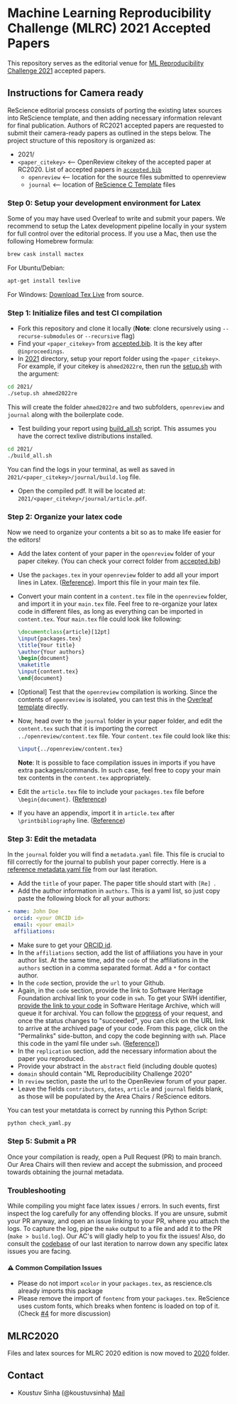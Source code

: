 # Machine Learning Reproducibility Challenge (MLRC) 2021 Accepted Papers

This repository serves as the editorial venue for [ML Reproducibility Challenge 2021](https://paperswithcode.com/rc2021) accepted papers.

## Instructions for Camera ready

ReScience editorial process consists of porting the existing latex sources into ReScience template, and then adding necessary information relevant for final publication. Authors of RC2021 accepted papers are requested to submit their camera-ready papers as outlined in the steps below. The project structure of this repository is organized as:
 
 - 2021/
  - `<paper_citekey>` <-- OpenReview citekey of the accepted paper at RC2020. List of accepted papers in [`accepted.bib`](/accepted.bib)
    - `openreview`  <-- location for the source files submitted to openreview
    - `journal`  <-- location of [ReScience C Template](https://github.com/ReScience/template) files


### Step 0: Setup your development environment for Latex

Some of you may have used Overleaf to write and submit your papers. We recommend to setup the Latex development pipeline locally in your system for full control over the editorial process. If you use a Mac, then use the following Homebrew formula:

``` sh
brew cask install mactex
```

For Ubuntu/Debian:

``` sh
apt-get install texlive
```

For Windows: [Download Tex Live](https://www.tug.org/texlive/acquire-netinstall.html) from source.

### Step 1: Initialize files and test CI compilation 

- Fork this repository and clone it locally (**Note**: clone recursively using `--recurse-submodules` or `--recursive` flag)
- Find your `<paper_citekey>` from [accepted.bib](/2021/accepted.bib). It is the key after `@inproceedings`.
- In [2021](/2021) directory, setup your report folder using the `<paper_citekey>`. For example, if your citekey is `ahmed2022re`, then run the [setup.sh](/2021/setup.sh) with the argument:

``` bash
cd 2021/
./setup.sh ahmed2022re
```

  This will create the folder `ahmed2022re` and two subfolders, `openreview` and `journal` along with the boilerplate code.

- Test building your report using [build_all.sh](/2021/build_all.sh) script. This assumes you have the correct texlive distributions installed.

``` bash
cd 2021/
./build_all.sh
```

  You can find the logs in your terminal, as well as saved in `2021/<paper_citekey>/journal/build.log` file.
  
- Open the compiled pdf. It will be located at: `2021/<paper_citekey>/journal/article.pdf`.

### Step 2: Organize your latex code

Now we need to organize your contents a bit so as to make life easier for the editors! 

- Add the latex content of your paper in the `openreview` folder of your paper citekey. (You can check your correct folder from [accepted.bib](/2021/accepted.bib))
- Use the `packages.tex` in your `openreview` folder to add all your import lines in Latex. ([Reference](https://github.com/ReScience/NeurIPS-2019/blob/master/ferlesReZeroShotKnowledge/openreview/packages.tex)). Import this file in your main tex file.
- Convert your main content in a `content.tex` file in the `openreview` folder, and import it in your `main.tex` file. Feel free to re-organize your latex code in different files, as long as everything can be imported in `content.tex`. Your `main.tex` file could look like following:

    ``` tex
    \documentclass{article}[12pt]
    \input{packages.tex}
    \title{Your title}
    \author{Your authors}
    \begin{document}
    \maketitle
    \input{content.tex}
    \end{document}
    ```


- [Optional] Test that the `openreview` compilation is working. Since the contents of `openreview` is isolated, you can test this in the [Overleaf template](https://www.overleaf.com/read/bmzfqzrkdnfg) directly. 
- Now, head over to the `journal` folder in your paper folder, and edit the `content.tex` such that it is importing the correct `../openreview/content.tex` file. Your `content.tex` file could look like this:

    ``` tex 
    \input{../openreview/content.tex}
    ```

    **Note**: It is possible to face compilation issues in imports if you have extra packages/commands. In such case, feel free to copy your main tex contents in the `content.tex` appropriately.

- Edit the `article.tex` file to include your `packages.tex` file before `\begin{document}`. ([Reference](https://github.com/ReScience/NeurIPS-2019/blob/master/ferlesReZeroShotKnowledge/journal/article.tex#L3))
- If you have an appendix, import it in `article.tex` after `\printbibliography` line. ([Reference](https://github.com/ReScience/NeurIPS-2019/blob/master/ferlesReZeroShotKnowledge/journal/article.tex#L14))

### Step 3: Edit the metadata

In the `journal` folder you will find a `metadata.yaml` file. This file is crucial to fill correctly for the journal to publish your paper correctly. Here is a [reference metadata.yaml file](https://github.com/ReScience/NeurIPS-2019/blob/master/ferlesReZeroShotKnowledge/journal/metadata.yaml) from our last iteration.

- Add the `title` of your paper. The paper title should start with `[Re] `.
- Add the author information in `authors`. This is a yaml list, so just copy paste the following block for all your authors:

``` yaml
- name: John Doe
  orcid: <your ORCID id>
  email: <your email>
  affiliations:
```

- Make sure to get your [ORCID id](https://orcid.org/).
- In the `affiliations` section, add the list of affiliations you have in your author list. At the same time, add the `code` of the affiliations in the `authors` section in a comma separated format. Add a `*` for contact author.
- In the `code` section, provide the `url` to your Github.
- Again, in the `code` section, provide the link to Software Heritage Foundation archival link to your code in `swh`. To get your SWH identifier, [provide the link to your code](https://archive.softwareheritage.org/save/) in Software Heritage Archive, which will queue it for archival. You can follow the [progress](https://archive.softwareheritage.org/save/#requests) of your request, and once the status changes to "succeeded", you can click on the URL link to arrive at the archived page of your code. From this page, click on the "Permalinks" side-button, and copy the code beginning with `swh`. Place this code in the yaml file under `swh`. ([Reference](https://github.com/ReScience/NeurIPS-2019/blob/master/ferlesReZeroShotKnowledge/journal/metadata.yaml#L46)])
- In the `replication` section, add the necessary information about the paper you reproduced.
- Provide your abstract in the `abstract` field (including double quotes)
- `domain` should contain "ML Reproducibility Challenge 2020"
- In `review` section, paste the url to the OpenReview forum of your paper.
- Leave the fields `contributors`, `dates`, `article` and `journal` fields blank, as those will be populated by the Area Chairs / ReScience editors.

You can test your metatdata is correct by running this Python Script:

``` bash
python check_yaml.py
```


### Step 5: Submit a PR

Once your compilation is ready, open a Pull Request (PR) to main branch. Our Area Chairs will then review and accept the submission, and proceed towards obtaining the journal metadata.

### Troubleshooting

While compiling you might face latex issues / errors. In such events, first inspect the log carefully for any offending blocks. If you are unsure, submit your PR anyway, and open an issue linking to your PR, where you attach the logs. To capture the log, pipe the `make` output to a file and add it to the PR (`make > build.log`). Our AC's will gladly help to you fix the issues! Also, do consult the [codebase](https://github.com/ReScience/NeurIPS-2019) of our last iteration to narrow down any specific latex issues you are facing.

#### :warning: Common Compilation Issues

- Please do not import `xcolor` in your `packages.tex`, as rescience.cls already imports this package
- Please remove the import of `fontenc` from your `packages.tex`. ReScience uses custom fonts, which breaks when fontenc is loaded on top of it. (Check [#4](https://github.com/ReScience/RC-2020/issues/4) for more discussion)


## MLRC2020

Files and latex sources for MLRC 2020 edition is now moved to [2020](2020/) folder.

## Contact

- Koustuv Sinha (@koustuvsinha) [Mail](mailto:koustuv.sinha@mail.mcgill.ca)
